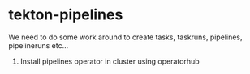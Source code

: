 # tekton-pipelines

We need to do some work around to create tasks, taskruns, pipelines, pipelineruns etc... 

1. Install pipelines operator in cluster using operatorhub

